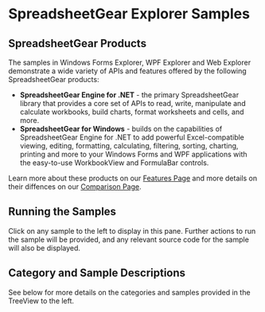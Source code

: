 ﻿# SpreadsheetGear Explorer Samples

## SpreadsheetGear Products
The samples in Windows Forms Explorer, WPF Explorer and Web Explorer demonstrate a wide variety of APIs and features offered by the following SpreadsheetGear products:

*   **SpreadsheetGear Engine for .NET** - the primary SpreadsheetGear library that provides a core set of APIs to read, write, manipulate and calculate workbooks, build charts, format worksheets and cells, and more.
*   **SpreadsheetGear for Windows** - builds on the capabilities of SpreadsheetGear Engine for .NET to add powerful Excel-compatible viewing, editing, formatting, calculating, filtering, sorting, charting, printing and more to your Windows Forms and WPF applications with the easy-to-use WorkbookView and FormulaBar controls.

Learn more about these products on our [Features Page](https://www.spreadsheetgear.com/products/spreadsheetgear.net.aspx) and more details on their diffences on our [Comparison Page](https://www.spreadsheetgear.com/products/compare.aspx).

## Running the Samples

Click on any sample to the left to display in this pane.  Further actions to run the sample will be provided, and any relevant source code for the sample will also be displayed.

## Category and Sample Descriptions

See below for more details on the categories and samples provided in the TreeView to the left.

